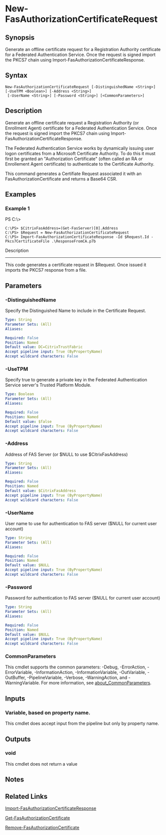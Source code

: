 # New-FasAuthorizationCertificateRequest

## Synopsis
Generate an offline certificate request for a Registration Authority certificate for a Federated Authentication Service. 
Once the request is signed import the PKCS7 chain using Import-FasAuthorizationCertificateResponse.

## Syntax

```
New-FasAuthorizationCertificateRequest [-DistinguishedName <String>] [-UseTPM <Boolean>] [-Address <String>]
 [-UserName <String>] [-Password <String>] [<CommonParameters>]
```

## Description
Generate an offline certificate request a Registration Authority (or Enrollment Agent) certificate for a Federated Authentication Service. 
Once the request is signed import the PKCS7 chain using Import-FasAuthorizationCertificateResponse.

The Federated Authentication Service works by dynamically issuing user logon certificates from a Microsoft Certificate Authority. 
To do this it must first be granted an "Authorization Certificate" (often called an RA or Enrollement Agent certificate) to authenticate to the Certificate Authority.

This command generates a Certifiate Request associated it with an FasAuthorizationCertificate and returns a Base64 CSR.

## Examples

### Example 1
PS C:\\\>

```
C:\PS> $CitrixFasAddress=(Get-FasServer)[0].Address
C:\PS> $Request = New-FasAuthorizationCertificateRequest
C:\PS> Import-FasAuthorizationCertificateResponse -Id $Request.Id -Pkcs7CertificateFile .\ResponseFromCA.p7b
```

Description

-----------

This code generates a certificate request in $Request. 
Once issued it imports the PKCS7 response from a file.

## Parameters

### -DistinguishedName
Specify the Distinguished Name to include in the Certificate Request.

```yaml
Type: String
Parameter Sets: (All)
Aliases:

Required: False
Position: Named
Default value: DC=CitrixTrustFabric
Accept pipeline input: True (ByPropertyName)
Accept wildcard characters: False
```

### -UseTPM
Specify true to generate a private key in the Federated Authentication Service server's Trusted Platform Module.

```yaml
Type: Boolean
Parameter Sets: (All)
Aliases:

Required: False
Position: Named
Default value: $false
Accept pipeline input: True (ByPropertyName)
Accept wildcard characters: False
```

### -Address
Address of FAS Server (or $NULL to use $CitrixFasAddress)

```yaml
Type: String
Parameter Sets: (All)
Aliases:

Required: False
Position: Named
Default value: $CitrixFasAddress
Accept pipeline input: True (ByPropertyName)
Accept wildcard characters: False
```

### -UserName
User name to use for authentication to FAS server ($NULL for current user account)

```yaml
Type: String
Parameter Sets: (All)
Aliases:

Required: False
Position: Named
Default value: $NULL
Accept pipeline input: True (ByPropertyName)
Accept wildcard characters: False
```

### -Password
Password for authentication to FAS server ($NULL for current user account)

```yaml
Type: String
Parameter Sets: (All)
Aliases:

Required: False
Position: Named
Default value: $NULL
Accept pipeline input: True (ByPropertyName)
Accept wildcard characters: False
```

### CommonParameters
This cmdlet supports the common parameters: -Debug, -ErrorAction, -ErrorVariable, -InformationAction, -InformationVariable, -OutVariable, -OutBuffer, -PipelineVariable, -Verbose, -WarningAction, and -WarningVariable. For more information, see [about_CommonParameters](http://go.microsoft.com/fwlink/?LinkID=113216).

## Inputs

### Variable, based on property name.
This cmdlet does accept input from the pipeline but only by property name.

## Outputs

### void
This cmdlet does not return a value

## Notes

## Related Links

[Import-FasAuthorizationCertificateResponse]()

[Get-FasAuthorizationCertificate]()

[Remove-FasAuthorizationCertificate]()


